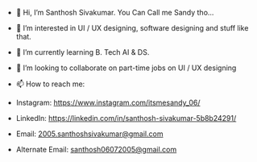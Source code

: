 - 👋 Hi, I’m Santhosh Sivakumar. You Can Call me Sandy tho...
- 👀 I’m interested in UI / UX designing, software designing and stuff like that.
- 🌱 I’m currently learning B. Tech AI & DS.
- 💞️ I’m looking to collaborate on part-time jobs on UI / UX designing
- 📫 How to reach me:
  
- Instagram:         https://www.instagram.com/itsmesandy_06/
- LinkedIn:          https://linkedin.com/in/santhosh-sivakumar-5b8b24291/
- Email:             2005.santhoshsivakumar@gmail.com
- Alternate Email:   santhosh06072005@gmail.com

<!---
itsmesandy-06/itsmesandy-06 is a ✨ special ✨ repository because its `README.md` (this file) appears on your GitHub profile.
You can click the Preview link to take a look at your changes.
--->
